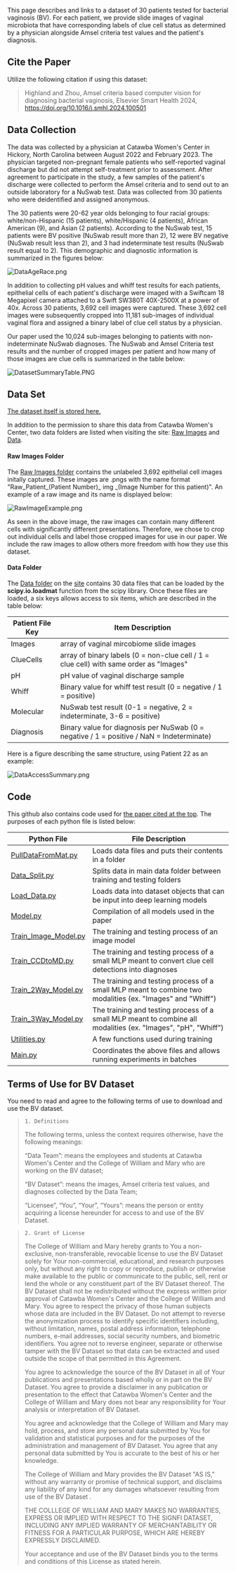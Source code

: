 This page describes and links to a dataset of 30 patients tested for bacterial vaginosis (BV). For each patient, we provide slide images of vaginal microbiota that have corresponding labels of clue cell status as determined by a physician alongside Amsel criteria test values and the patient's diagnosis.

## Cite the Paper

Utilize the following citation if using this dataset:

> Highland and Zhou, Amsel criteria based computer vision for diagnosing bacterial vaginosis, Elsevier Smart Health 2024, https://doi.org/10.1016/j.smhl.2024.100501 

## Data Collection

The data was collected by a physician at Catawba Women's Center in Hickory, North Carolina between August 2022 and February 2023. The physician targeted non-pregnant female patients who self-reported vaginal discharge but did not attempt self-treatment prior to assessment. After agreement to participate in the study, a few samples of the patient's discharge were collected to perform the Amsel criteria and to send out to an outside laboratory for a NuSwab test. Data was collected from 30 patients who were deidentified and assigned anonymous.

The 30 patients were 20-62 year olds belonging to four racial groups: white/non-Hispanic (15 patients), white/Hispanic (4 patients), African American (9), and Asian (2 patients). According to the NuSwab test, 15 patients were BV positive (NuSwab result more than 2), 12 were BV negative (NuSwab result less than 2), and 3 had indeterminate test results (NuSwab result equal to 2). This demographic and diagnostic information is summarized in the figures below:

![DataAgeRace.png](./IMAGES/DataAgeRace.png)

In addition to collecting pH values and whiff test results for each patients, epithelial cells of each patient's discharge were imaged with a Swiftcam 18 Megapixel camera attached to a Swift SW380T 40X-2500X at a power of 40x. Across 30 patients, 3,692 cell images were captured. These 3,692 cell images were subsequently cropped into 11,181 sub-images of individual vaginal flora and assigned a binary label of clue cell status by a physician.

Our paper used the 10,024 sub-images belonging to patients with non-indeterminate NuSwab diagnoses. The NuSwab and Amsel Criteria test results and the number of cropped images per patient and how many of those images are clue cells is summarized in the table below:

![DatasetSummaryTable.PNG](./IMAGES/DatasetSummaryTable.PNG)

## Data Set
[The dataset itself is stored here.](https://wmedu-my.sharepoint.com/:f:/r/personal/gzhou_wm_edu/Documents/HealthComp-DataSets/BVDataset-DanielHighland?csf=1&web=1&e=MHCp8Y)

In addition to the permission to share this data from Catawba Women's Center, two data folders are listed when visiting the site: [Raw Images](https://wmedu-my.sharepoint.com/:f:/r/personal/gzhou_wm_edu/Documents/HealthComp-DataSets/BVDataset-DanielHighland/Raw%20Images?csf=1&web=1&e=TMbyQs) and [Data](https://wmedu-my.sharepoint.com/:f:/r/personal/gzhou_wm_edu/Documents/HealthComp-DataSets/BVDataset-DanielHighland/Data?csf=1&web=1&e=RYYzM1).

#### Raw Images Folder
The [Raw Images folder](https://wmedu-my.sharepoint.com/:f:/r/personal/gzhou_wm_edu/Documents/HealthComp-DataSets/BVDataset-DanielHighland/Raw%20Images?csf=1&web=1&e=TMbyQs) contains the unlabeled 3,692 epithelial cell images initally captured. These images are .pngs with the name format "Raw_Patient_(Patient Number)_ img _(Image Number for this patient)". An example of a raw image and its name is displayed below:

![RawImageExample.png](./IMAGES/RawImageExample.png)

As seen in the above image, the raw images can contain many different cells with significantly different presentations. Therefore, we chose to crop out individual cells and label those cropped images for use in our paper. We include the raw images to allow others more freedom with how they use this dataset.

#### Data Folder

The [Data folder](https://wmedu-my.sharepoint.com/:f:/r/personal/gzhou_wm_edu/Documents/HealthComp-DataSets/BVDataset-DanielHighland/Data?csf=1&web=1&e=RYYzM1) on the [site](https://wmedu-my.sharepoint.com/:f:/r/personal/gzhou_wm_edu/Documents/HealthComp-DataSets/BVDataset-DanielHighland?csf=1&web=1&e=MHCp8Y) contains 30 data files that can be loaded by the **scipy.io.loadmat** function from the scipy library. Once these files are loaded, a six keys allows access to six items, which are described in the table below:

| Patient File Key | Item Description |
| ----- | ----------- |
| Images  | array of vaginal mircobiome slide images |
| ClueCells | array of binary labels (0 = non-clue cell / 1 = clue cell) with same order as "Images" |
| pH | pH value of vaginal discharge sample |
| Whiff | Binary value for whiff test result (0 = negative / 1 = positive) |
| Molecular | NuSwab test result (0-1 = negative, 2 = indeterminate, 3-6 = positive) |
| Diagnosis | Binary value for diagnosis per NuSwab (0 = negative / 1 = positive / NaN = Indeterminate) |

Here is a figure describing the same structure, using Patient 22 as an example:

![DataAccessSummary.png](./IMAGES/DataAccessSummary.png)

## Code

This github also contains code used for [the paper cited at the top](https://nam11.safelinks.protection.outlook.com/?url=https%3A%2F%2Fkwnsfk27.r.eu-west-1.awstrack.me%2FL0%2Fhttps%3A%252F%252Fauthors.elsevier.com%252Fsd%252Farticle%252FS2352-6483(24)00057-6%2F1%2F01020190dc25f1e6-82877439-3763-42ef-b0c7-68d21eeec47a-000000%2FAfySSFDScW4PWk2GapZV7oREkOk%3D383&data=05%7C02%7Cdehighland%40wm.edu%7C26c1d650eaa848726aaa08dcac0f69f8%7Cb93cbc3e661d40588693a897b924b8d7%7C0%7C0%7C638574429413867306%7CUnknown%7CTWFpbGZsb3d8eyJWIjoiMC4wLjAwMDAiLCJQIjoiV2luMzIiLCJBTiI6Ik1haWwiLCJXVCI6Mn0%3D%7C0%7C%7C%7C&sdata=S3S4kgSZTiKC%2BUWNJFHn1pY16%2FoUgidw9FWVQ%2BRfFKs%3D&reserved=0). The purposes of each python file is listed below:

| Python File | File Description |
| ----- | ----------- |
| [PullDataFromMat.py](./CODE/PullDataFromMat.py) | Loads data files and puts their contents in a folder |
| [Data_Split.py](./CODE/Data_Split.py) | Splits data in main data folder between training and testing folders |
| [Load_Data.py](./CODE/Load_Data.py) | Loads data into dataset objects that can be input into deep learning models |
| [Model.py](./CODE/Model.py) | Compilation of all models used in the paper |
| [Train_Image_Model.py](./CODE/Train_Image_Model.py) | The training and testing process of an image model |
| [Train_CCDtoMD.py](./CODE/Train_CCDtoMD.py) | The training and testing process of a small MLP meant to convert clue cell detections into diagnoses |
| [Train_2Way_Model.py](./CODE/Train_2Way_Model.py) | The training and testing process of a small MLP meant to combine two modalities (ex. "Images" and "Whiff") |
| [Train_3Way_Model.py](./CODE/Train_3Way_Model.py) | The training and testing process of a small MLP meant to combine all modalities (ex. "Images", "pH", "Whiff") |
| [Utilities.py](./CODE/Utilities.py) | A few functions used during training |
| [Main.py](./CODE/Main.py) | Coordinates the above files and allows running experiments in batches |

## Terms of Use for BV Dataset

You need to read and agree to the following terms of use to download and use the BV dataset.

>`1. Definitions`
>
>The following terms, unless the context requires otherwise, have the following meanings:
>
>“Data Team”: means the employees and students at Catawba Women's Center and the College of William and Mary who are working on the BV dataset;
>
>“BV Dataset”: means the images, Amsel criteria test values, and diagnoses collected by the Data Team;
>
>“Licensee”, “You”, “Your”, “Yours”: means the person or entity acquiring a license hereunder for access to and use of the BV Dataset.

>
>`2. Grant of License`
>
>The College of William and Mary hereby grants to You a non-exclusive, non-transferable, revocable license to use the BV Dataset solely for Your non-commercial, educational, and research purposes only, but without any right to copy or reproduce, publish or otherwise make available to the public or communicate to the public, sell, rent or lend the whole or any constituent part of the BV Dataset thereof. The BV Dataset shall not be redistributed without the express written prior approval of Catawba Women's Center and the College of William and Mary. You agree to respect the privacy of those human subjects whose data are included in the BV Dataset. Do not attempt to reverse the anonymization process to identify specific identifiers including, without limitation, names, postal address information, telephone numbers, e-mail addresses, social security numbers, and biometric identifiers. You agree not to reverse engineer, separate or otherwise tamper with the BV Dataset so that data can be extracted and used outside the scope of that permitted in this Agreement.
>
>You agree to acknowledge the source of the BV Dataset in all of Your publications and presentations based wholly or in part on the BV Dataset. You agree to provide a disclaimer in any publication or presentation to the effect that Catawba Women's Center and the College of William and Mary does not bear any responsibility for Your analysis or interpretation of BV Dataset.
>
>You agree and acknowledge that the College of William and Mary may hold, process, and store any personal data submitted by You for validation and statistical purposes and for the purposes of the administration and management of BV Dataset. You agree that any personal data submitted by You is accurate to the best of his or her knowledge.
>
>The College of William and Mary provides the BV Dataset "AS IS," without any warranty or promise of technical support, and disclaims any liability of any kind for any damages whatsoever resulting from use of the BV Dataset .
>
>THE COLLLEGE OF WILLIAM AND MARY MAKES NO WARRANTIES, EXPRESS OR IMPLIED WITH RESPECT TO THE SIGNFI DATASET, INCLUDING ANY IMPLIED WARRANTY OF MERCHANTABILITY OR FITNESS FOR A PARTICULAR PURPOSE, WHICH ARE HEREBY EXPRESSLY DISCLAIMED.
>
>Your acceptance and use of the BV Dataset binds you to the terms and conditions of this License as stated herein.
